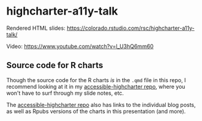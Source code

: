 # highcharter-a11y-talk

Rendered HTML slides: <https://colorado.rstudio.com/rsc/highcharter-a11y-talk/>

Video: <https://www.youtube.com/watch?v=l_U3hQ6mm60>

## Source code for R charts

Though the source code for the R charts _is_ in the `.qmd` file in this repo, I recommend looking at it in my [accessible-highcharter repo](https://github.com/batpigandme/accessible-highcharter), where you won't have to surf through my slide notes, etc.

The [accessible-highcharter repo](https://github.com/batpigandme/accessible-highcharter) also has links to the individual blog posts, as well as Rpubs versions of the charts in this presentation (and more).
